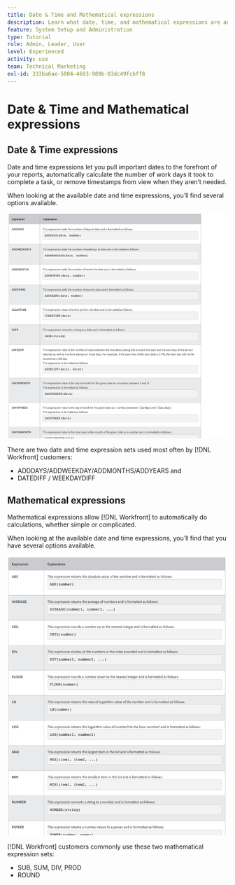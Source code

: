 ```yaml
---
title: Date & Time and Mathematical expressions
description: Learn what date, time, and mathematical expressions are and which ones are available to use when creating custom data in Adobe [!UICONTROL Workfront].
feature: System Setup and Administration
type: Tutorial
role: Admin, Leader, User
level: Experienced
activity: use
team: Technical Marketing
exl-id: 333ba6ae-5004-4693-989b-03dc49fcbff8
---
```

# Date & Time and Mathematical expressions

## Date & Time expressions

Date and time expressions let you pull important dates to the forefront of your reports, automatically calculate the number of work days it took to complete a task, or remove timestamps from view when they aren’t needed.

When looking at the available date and time expressions, you’ll find several options available.

![Resource management setups one pager](assets/DTM01.png)

There are two date and time expression sets used most often by [!DNL Workfront] customers:

* ADDDAYS/ADDWEEKDAY/ADDMONTHS/ADDYEARS and 
* DATEDIFF / WEEKDAYDIFF

## Mathematical expressions

Mathematical expressions allow [!DNL Workfront] to automatically do calculations, whether simple or complicated.

When looking at the available date and time expressions, you’ll find that you have several options available.

![Resource management setups one pager](assets/math01.png)

[!DNL Workfront] customers commonly use these two mathematical expression sets:

* SUB, SUM, DIV, PROD
* ROUND
